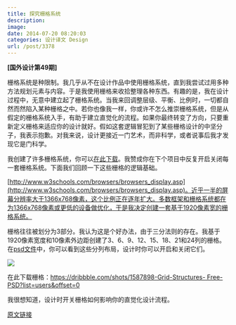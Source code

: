 ```yaml
---
title: 探究栅格系统
description: 
image: 
date: 2014-07-20 08:20:03
categories: 设计译文 Design
url: /post/3378
---
```


**[国外设计第49期]**

栅格系统是种限制。我几乎从不在设计作品中使用栅格系统，直到我尝试过用多种方法规划元素与内容。于是我使用栅格来收拾整理各种东西。有趣的是，我在设计过程中，无意中建立起了栅格系统。当我来回调整层级、平衡、比例时，一切都自然而然陷入某种栅格之中。若你也像我一样，你或许不怎么推崇栅格系统，但是从假定的栅格系统入手，有助于建立直觉化的流程。如果你最终转变了方向，只要重新定义栅格来适应你的设计就好。假如这套逻辑冒犯到了某些栅格设计的中坚分子，我表示抱歉。对我来说，设计更接近一门艺术，而非科学，或者说事后我才发现它是门科学。

我创建了许多栅格系统，你可以[在此下载](https://dribbble.com/shots/1587898-Grid-Structures-Free-PSD?list=users&offset=0)。我赞成你在下个项目中反复开启关闭每一套栅格系统。下面我们回顾一下这些栅格的逻辑基础。

[http://www.w3schools.com/browsers/browsers_display.asp](http://www.w3schools.com/browsers/browsers_display.asp)。近乎一半的屏幕分辨率大于1366x768像素，这个比例正在逐年扩大。多数框架和栅格系统都在为1366x768像素或更低的设备做优化，于是我决定创建一套基于1920像素宽的栅格系统。

栅格往往被划分为3部分。我认为这是个好办法，由于三分法则的存在。我基于1920像素宽度和10像素外边距创建了3、6、9、12、15、18、21和24列的栅格。在[psd文件](https://dribbble.com/shots/1587898-Grid-Structures-Free-PSD?list=users&offset=0)中，你可以看到这些分列布局，设计时你可以开启和关闭它们。

![](https://cdn.victor42.work/posts/2014-07/07-20/1-4WD8tbuhzH7r5g8ywd3igA.jpeg)

在此下载栅格：[https://dribbble.com/shots/1587898-Grid-Structures- Free-PSD?list=users&offset=0](https://dribbble.com/shots/1587898-Grid-Structures-Free-PSD?list=users&offset=0)

我很想知道，设计时开关栅格如何影响你的直觉化设计流程。

[原文链接](https://medium.com/designed-thought/exploring-grid-structures-e2bf36728f4a)